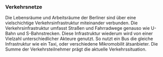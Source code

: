 ### Verkehrsnetze

Die Lebensräume und Arbeitsräume der Berliner sind über eine vielschichtige Verkehrsinfrastruktur miteinander verbunden. Die
 Verkehrsinfrastruktur umfasst Straßen und Fahrradwege genauso wie U-Bahn und S-Bahnstrecken. Diese Infrastruktur wiederum wird von einer
  Vielzahl unterschiedlicher Akteure genutzt. So nutzt ein Bus die gleiche Infrastruktur wie ein Taxi, oder verschiedene Mikromobilit
  ätsanbieter. Die Summe der Verkehrsteilnehmer prägt die aktuelle Verkehrssituation.